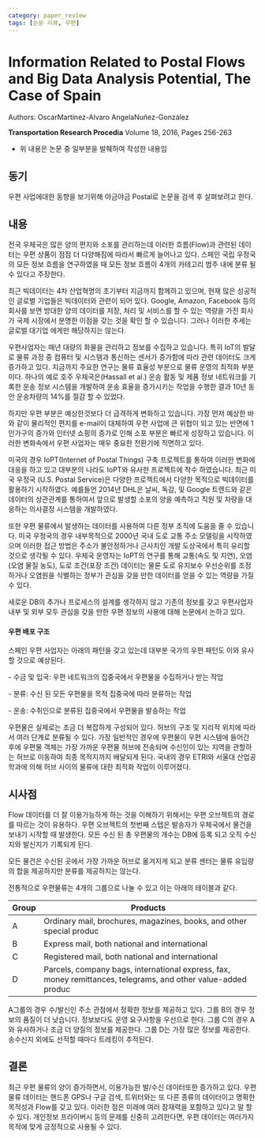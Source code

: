 ```yaml
---
category: paper_review
tags: [논문 리뷰, 우편]
---
```


# Information Related to Postal Flows and Big Data Analysis Potential, The Case of Spain
Authors: OscarMartínez-Alvaro AngelaNuñez-González

**Transportation Research Procedia**
Volume 18, 2016, Pages 256-263



- 위 내용은 논문 중 일부분을 발췌하여 작성한 내용임

## 동기
우편 사업에대한 동향을 보기위해 야금야금 Postal로 논문을 검색 후 살펴보려고 한다. 

## 내용

전국 우체국은 많은 양의 편지와 소포를 관리하는데 이러한 흐름(Flow)과 관련된 데이터는 우편 상품이 점점 더 다양해짐에 따라서 빠르게 늘어나고 있다. 스페인 국립 우정국의 모든 정보 흐름을 연구하였을 때 모든 정보 흐름이 4개의 카테고리 범주 내에 분류 될 수 있다고 주장한다.

 

최근 빅데이터는 4차 산업혁명의 초기부터 지금까지 함께하고 있으며, 현재 많은 성공적인 글로벌 기업들은 빅데이터와 관련이 되어 있다. Google, Amazon, Facebook 등의 회사를 보면 방대한 양의 데이터를 저장, 처리 및 서비스를 할 수 있는 역량을 가진 회사가 국제 시장에서 분명한 이점을 갖는 것을 확인 할 수 있습니다. 그러나 이러한 추세는 글로벌 대기업 에게만 해당하지는 않는다. 

 

우편사업자는 매년 대량의 화물을 관리하고 정보를 수집하고 있습니다. 특히 IoT의 발달로 물류 과정 중 컴퓨터 및 시스템과 통신하는 센서가 증가함에 따라 관련 데이터도 크게 증가하고 있다. 지금까지 주요한 연구는 물류 효율성 부분으로 물류 운영의 최적화 부분이다. 하나의 예로 호주 우체국은(Hassall et al.) 운송 활동 및 제품 정보 네트워크를 기록한 운송 정보 시스템을 개발하여 운송 효율을 증가시키는 작업을 수행한 결과 10년 동안 운송차량의 14%를 절감 할 수 있었다.

 

하지만 우편 부분은 예상한것보다 더 급격하게 변화하고 있습니다. 가장 먼저 예상한 바와 같이 물리적인 편지를 e-mail이 대체하여 우편 사업에 큰 위협이 되고 있는 반면에 1인가구의 증가와 인터넷 쇼핑의 증가로 인해 소포 부분은 빠르게 성장하고 있습니다. 이러한 변화속에서 우편 사업자는 매우 중요한 전환기에 직면하고 있다.

 

미국의 경우 IoPT(Internet of Postal Things) 구축 프로젝트를 통하여 이러한 변화에 대응을 하고 있고 대부분의 나라도 IoPT와 유사한 프로젝트에 착수 하였습니다. 최근 미국 우정국 (U.S. Postal Service)은 다양한 프로젝트에서 다양한 목적으로 빅데이터를 활용하기 시작하였다. 예를들언 2014년 DHL은 날씨, 독감, 및 Google 트렌드와 같은 데이터의 상관관계를 통하여서 앞으로 발생할 소포의 양을 예측하고 직원 및 차량을 대응하는 의사결정 시스템을 개발하였다.

 

또한 우편 물류에서 발생하는 데이터를 사용하여 다른 정부 조직에 도움을 줄 수 있습니다. 미국 우정국의 경우 내부목적으로 2000년 국내 도로 교통 주소 모델링을 시작하였으며 이러한 접근 방법은 주소가 불안정하거나 근사치인 개발 도상국에서 특히 유리할 것으로 생각될 수 있다. 우체국 운영자는 IoPT의 연구를 통해 교통(속도 및 지연), 오염(오염 물질 농도), 도로 조건(포장 조건) 데이터는 물론 도로 유지보수 우선순위를 조정하거나 오염원을 식별하는 정부가 관심을 갖을 만한 데이터를 얻을 수 있는 역량을 가질 수 있다.

 

새로운 DB의 추가나 프로세스의 설계를 생각하지 않고 기존의 정보를 갖고 우편사업자 내부 및 외부 모두 관심을 갖을 만한 우편 정보의 사용에 대해 논문에서 논하고 있다.

#### 우편 배포 구조
스페인 우편 사업자는 아래의 패턴을 갖고 있는데 대부분 국가의 우편 패턴도 이와 유사할 것으로 예상된다.

\-    수금 및 입국: 우편 네트워크의 집중국에서 우편물을 수집하거나 받는 작업

\-    분류: 수신 된 모든 우편물을 목적 집중국에 따라 분류하는 작업

\-    운송: 수취인으로 분류된 집중국에서 우편물을 발송하는 작업 

우편물은 실제로는 조금 더 복잡하게 구성되어 있다. 허브의 구조 및 지리적 위치에 따라서 여러 단계로 분류될 수 있다. 가장 일반적인 경우에 우편물이 우편 시스템에 들어간 후에 우편물 객체는 가장 가까운 우편물 허브에 전송되며 수신인이 있는 지역을 관할하는 허브로 이동하여 최종 목적지까지 배달되게 된다. 국내의 경우 ETRI와 서울대 산업공학과에 의해 허브 사이의 물류에 대한 최적화 작업이 이루어졌다.



## 시사점

Flow 데이터를 더 잘 이용가능하게 하는 것을 이해하기 위해서는 우편 오브젝트의 경로를 따르는 것이 유용하다. 우편 오브젝트의 첫번째 스텝은 발송자가 우체국에서 물건을 보내기 시작할 때 발생한다. 모든 수신 된 총 우편물의 개수는 DB에 등록 되고 오직 수신지와 발신지가 기록되게 된다.

모든 물건은 수신된 곳에서 가장 가까운 허브로 옮겨지게 되고 분류 센터는 물류 유입량의 합을 제공하지만 분류를 제공하지는 않는다.

전통적으로 우편물류는 4개의 그룹으로 나눌 수 있고 이는 아래의 테이블과 같다.

| Group | Products                                                     |
| ----- | ------------------------------------------------------------ |
| A     | Ordinary mail, brochures, magazines, books, and other special produc |
| B     | Express mail, both national and international                |
| C     | Registered mail, both national and international             |
| D     | Parcels, company bags, international express, fax, money remittances, telegrams, and other value-added produc |

A그룹의 경우 수/발신인 주소 관점에서 정확한 정보를 제공하고 있다. 그룹 B의 경우 정보의 품질이 더 낮습니다. 정보보다도 운영 요구사항을 우선으로 한다. 그룹 C의 경우 A와 유사하거나 조금 더 양질의 정보를 제공한다. 그룹 D는 가장 많은 정보를 제공한다. 송수신지 외에도 선적할 때마다 트레킹이 추적된다.



## 결론
최근 우편 물류의 양이 증가하면서, 이용가능한 발/수신 데이터또한 증가하고 있다. 우편 물류 데이터는 핸드폰 GPS나 구글 검색, 트위터와는 또 다른 종류의 데이터이고 명확한 목적성과 Flow를 갖고 있다. 이러한 점은 미래에 여러 잠재력을 포함하고 있다고 말 할 수 있다. 개인정보 프라이버시 등의 문제를 신중히 고려한다면, 우편 데이터는 여러가지 목적에 맞게 긍정적으로 사용될 수 있다.
